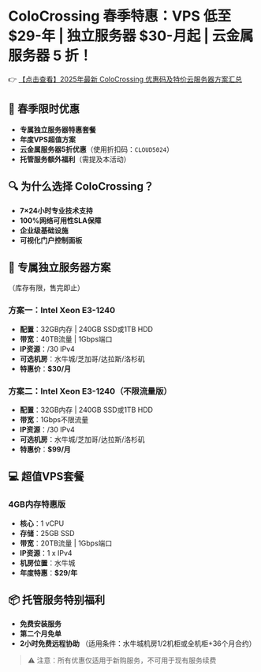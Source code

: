 # ColoCrossing 春季特惠：VPS 低至 $29-年 | 独立服务器 $30-月起 | 云金属服务器 5 折！

👉 [【点击查看】2025年最新 ColoCrossing 优惠码及特价云服务器方案汇总](https://bit.ly/ColoCrossing)

## 🌸 春季限时优惠
- **专属独立服务器特惠套餐**
- **年度VPS超值方案**
- **云金属服务器5折优惠**（使用折扣码：`CLOUD5024`）
- **托管服务额外福利**（需提及本活动）

## 🔍 为什么选择 ColoCrossing？
- **7×24小时专业技术支持**
- **100%网络可用性SLA保障**
- **企业级基础设施**
- **可视化门户控制面板**

## 🚀 专属独立服务器方案
（库存有限，售完即止）

### 方案一：Intel Xeon E3-1240
- **配置**：32GB内存 | 240GB SSD或1TB HDD
- **带宽**：40TB流量 | 1Gbps端口
- **IP资源**：/30 IPv4
- **可选机房**：水牛城/芝加哥/达拉斯/洛杉矶
- **特惠价**：**$30/月**

### 方案二：Intel Xeon E3-1240（不限流量版）
- **配置**：32GB内存 | 240GB SSD或1TB HDD
- **带宽**：1Gbps不限流量
- **IP资源**：/30 IPv4
- **可选机房**：水牛城/芝加哥/达拉斯/洛杉矶
- **特惠价**：**$99/月**

## 💻 超值VPS套餐
### 4GB内存特惠版
- **核心**：1 vCPU
- **存储**：25GB SSD
- **带宽**：20TB流量 | 1Gbps端口
- **IP资源**：1 x IPv4
- **机房位置**：水牛城
- **年度特惠**：**$29/年**

## 📦 托管服务特别福利
- **免费安装服务**
- **第二个月免单**
- **2小时免费远程协助**
（适用条件：水牛城机房1/2机柜或全机柜+36个月合约）

> ⚠️ 注意：所有优惠仅适用于新购服务，不可用于现有服务续费